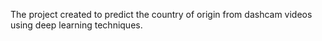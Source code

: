 The project created to predict the country of origin from dashcam videos using deep learning techniques.